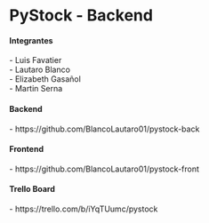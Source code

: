 <h1>PyStock - Backend</h1>

<h4>Integrantes</h4>
- Luis Favatier<br>
- Lautaro Blanco<br>
- Elizabeth Gasañol<br>
- Martin Serna<br>


<h4>Backend</h4>
- https://github.com/BlancoLautaro01/pystock-back
<br>
<h4>Frontend</h4>
- https://github.com/BlancoLautaro01/pystock-front
<br>
<h4>Trello Board</h4>
- https://trello.com/b/iYqTUumc/pystock
<br>
